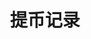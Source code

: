 ---
title: 提币记录
position_number: 3
parameters:
  - name:
    content:
content_markdown: |-
  * **URL**：/v1/capital/withdraw/history
  * **Method**：GET
  * **需要登录**：是
  * **需要鉴权**：是

  **请求参数**

  | 参数名称 | 类型 | **是否必需** | 描述 |
  | coin | String | YES | 币种 |
  | startTime | Long | NO | 开始时间 |
  | endTime | Long | NO | 结束时间 |
  | fromId | Long | NO | 查询起始ID |
  | limit | Integer | NO | 查询记录大小 |
  | signature | String | YES | 签名 |
  | timestamp | Long | YES | 调用时间 |
left_code_blocks:
  - code_block:
    title:
    language:
right_code_blocks:
  - code_block: |-
      {
          "code": 9201,
          "message": "时间间隔不能超过90天"
      }
    title: ERROR
    language: json
---